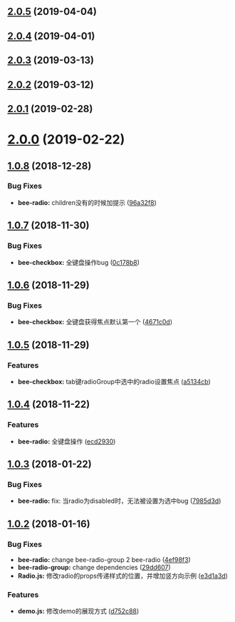 <a name="2.0.5"></a>
## [2.0.5](https://github.com/tinper-bee/bee-radio/compare/v2.0.4...v2.0.5) (2019-04-04)



<a name="2.0.4"></a>
## [2.0.4](https://github.com/tinper-bee/bee-radio/compare/v2.0.3...v2.0.4) (2019-04-01)



<a name="2.0.3"></a>
## [2.0.3](https://github.com/tinper-bee/bee-radio/compare/v2.0.2...v2.0.3) (2019-03-13)



<a name="2.0.2"></a>
## [2.0.2](https://github.com/tinper-bee/bee-radio/compare/v2.0.1...v2.0.2) (2019-03-12)



<a name="2.0.1"></a>
## [2.0.1](https://github.com/tinper-bee/bee-radio/compare/v2.0.0...v2.0.1) (2019-02-28)



<a name="2.0.0"></a>
# [2.0.0](https://github.com/tinper-bee/bee-radio/compare/v1.0.8...v2.0.0) (2019-02-22)



<a name="1.0.8"></a>
## [1.0.8](https://github.com/tinper-bee/bee-radio/compare/v1.0.7...v1.0.8) (2018-12-28)


### Bug Fixes

* **bee-radio:** children没有的时候加提示 ([96a32f8](https://github.com/tinper-bee/bee-radio/commit/96a32f8))



<a name="1.0.7"></a>
## [1.0.7](https://github.com/tinper-bee/bee-radio/compare/v1.0.6...v1.0.7) (2018-11-30)


### Bug Fixes

* **bee-checkbox:** 全键盘操作bug ([0c178b8](https://github.com/tinper-bee/bee-radio/commit/0c178b8))



<a name="1.0.6"></a>
## [1.0.6](https://github.com/tinper-bee/bee-radio/compare/v1.0.5...v1.0.6) (2018-11-29)


### Bug Fixes

* **bee-checkbox:** 全键盘获得焦点默认第一个 ([4671c0d](https://github.com/tinper-bee/bee-radio/commit/4671c0d))



<a name="1.0.5"></a>
## [1.0.5](https://github.com/tinper-bee/bee-radio/compare/v1.0.4...v1.0.5) (2018-11-29)


### Features

* **bee-checkbox:** tab键radioGroup中选中的radio设置焦点 ([a5134cb](https://github.com/tinper-bee/bee-radio/commit/a5134cb))



<a name="1.0.4"></a>
## [1.0.4](https://github.com/tinper-bee/bee-radio/compare/v1.0.3...v1.0.4) (2018-11-22)


### Features

* **bee-radio:** 全键盘操作 ([ecd2930](https://github.com/tinper-bee/bee-radio/commit/ecd2930))



<a name="1.0.3"></a>
## [1.0.3](https://github.com/tinper-bee/bee-radio/compare/v1.0.2...v1.0.3) (2018-01-22)


### Bug Fixes

* **bee-radio:** fix: 当radio为disabled时，无法被设置为选中bug ([7985d3d](https://github.com/tinper-bee/bee-radio/commit/7985d3d))



<a name="1.0.2"></a>
## [1.0.2](https://github.com/tinper-bee/bee-radio/compare/29dd607...v1.0.2) (2018-01-16)


### Bug Fixes

* **bee-radio:** change bee-radio-group 2 bee-radio ([4ef98f3](https://github.com/tinper-bee/bee-radio/commit/4ef98f3))
* **bee-radio-group:** change dependencies ([29dd607](https://github.com/tinper-bee/bee-radio/commit/29dd607))
* **Radio.js:** 修改radio的props传递样式的位置，并增加竖方向示例 ([e3d1a3d](https://github.com/tinper-bee/bee-radio/commit/e3d1a3d))


### Features

* **demo.js:** 修改demo的展现方式 ([d752c88](https://github.com/tinper-bee/bee-radio/commit/d752c88))



